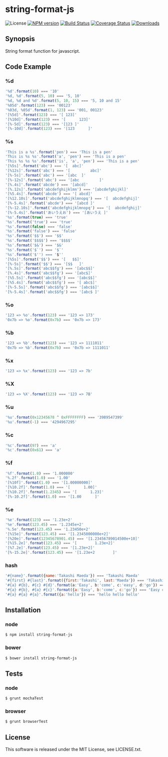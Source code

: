 # string-format-js

![License](https://img.shields.io/badge/license-MIT-blue.svg) [![NPM version](http://img.shields.io/npm/v/string-format-js.svg)](https://npmjs.org/package/string-format-js) [![Build Status](https://travis-ci.org/tmaeda1981jp/string-format-js.png?branch=master)](https://travis-ci.org/tmaeda1981jp/string-format-js) [![Coverage Status](https://coveralls.io/repos/github/tmaeda1981jp/string-format-js/badge.svg?branch=master)](https://coveralls.io/github/tmaeda1981jp/string-format-js?branch=master) [![Downloads](https://img.shields.io/npm/dm/string-format-js.svg)](https://www.npmjs.com/package/string-format-js)

## Synopsis

String format function for javascript.

## Code Example

### %d

```javascript
'%d'.format(10) === '10'
'%d, %d'.format(5, 10) === '5, 10'
'%d, %d and %d'.format(5, 10, 15) === '5, 10 and 15'
'%05d'.format(123) === '00123'
'%03d, %05d'.format(1, 123) === '001, 00123'
'[%5d]'.format(123) === '[ 123]'
'[%10d]'.format(123) === '[      123]'
'[%-5d]'.format(123) === '[123 ]'
'[%-10d]'.format(123) === '[123      ]'
```

### %s

```javascript
'This is a %s'.format('pen') === 'This is a pen'
'This is %s %s'.format('a', 'pen') === 'This is a pen'
'This %s %s %s'.format('is', 'a', 'pen') === 'This is a pen'
'[%5s]'.format('abc') === '[  abc]'
'[%12s]'.format('abc') === '[         abc]'
'[%-5s]'.format('abc') === '[abc  ]'
'[%-12s]'.format('abc') === '[abc         ]'
'[%.4s]'.format('abcde') === '[abcd]'
'[%.12s]'.format('abcdefghijklmn') === '[abcdefghijkl]'
'[%5.4s]'.format('abcde') === '[ abcd]'
'[%12.10s]'.format('abcdefghijklmnopq') === '[  abcdefghij]'
'[%-5.4s]'.format('abcde') === '[abcd ]'
'[%-12.10s]'.format('abcdefghijklmnopq') === '[  abcdefghij]'
'[%-5.4s]'.format('あいうえお') === '[あいうえ ]'
'%s'.format(true) === 'true'
'%s'.format('true') === 'true'
'%s'.format(false) === 'false'
'%s'.format('false') === 'false'
'%s'.format('$$') === '$$'
'%s'.format('$$$$') === '$$$$'
'%s'.format('$&') === '$&'
'%s'.format('$`') === '$`'
'%s'.format('$'') === '$''
'[%5s]'.format('$$') === '[   $$]'
'[%-5s]'.format('$$') === '[$$   ]'
'[%.5s]'.format('abc$$fg') === '[abc$$]'
'[%.4s]'.format('abc$$fg') === '[abc$]'
'[%5.5s]'.format('abc$$fg') === '[abc$$]'
'[%5.4s]'.format('abc$$fg') === '[ abc$]'
'[%-5.5s]'.format('abc$$fg') === '[abc$$]'
'[%-5.4s]'.format('abc$$fg') === '[abc$ ]'
```

### %o

```javascript
'123 => %o'.format(123) === '123 => 173'
'0x7b => %o'.format(0x7b) === '0x7b => 173'
```

### %b

```javascript
'123 => %b'.format(123) === '123 => 1111011'
'0x7b => %b'.format(0x7b) === '0x7b => 1111011'
```

### %x

```javascript
'123 => %x'.format(123) === '123 => 7b'
```

### %X

```javascript
'123 => %X'.format(123) === '123 => 7B'
```

### %u

```javascript
'%u'.format(0x12345678 ^ 0xFFFFFFFF) === '3989547399'
'%u'.format(-1) === '4294967295'
```

### %c

```javascript
'%c'.format(97) === 'a'
'%c'.format(0x61) === 'a'
```

### %f

```javascript
'%f'.format(1.0) === '1.000000'
'%.2f'.format(1.0) === '1.00'
'[%10f]'.format(1.0) === '[1.00000000]'
'[%10.2f]'.format(1.0) === '[      1.00]'
'[%10.2f]'.format(1.2345) === '[      1.23]'
'[%-10.2f]'.format(1.0) === '[1.00      ]'
```
### %e

```javascript
'%e'.format(123) === '1.23e+2'
'%e'.format(123.45) === '1.2345e+2'
'%.5e'.format(123.45) === '1.23450e+2'
'[%15e]'.format(123.45) === '[1.2345000000e+2]'
'[%20e]'.format(12345678901.45) === '[1.23456789014500e+10]'
'[%15.2e]'.format(123.45) === '[        1.23e+2]'
'[%7.2e]'.format(123.45) === '[1.23e+2]'
'[%-15.2e]'.format(123.45) === '[1.23e+2        ]'
```
### hash

```javascript
'#{name}'.format({name:'Takashi Maeda'}) === 'Takashi Maeda'
'#{first} #{last}'.format({first:'Takashi', last:'Maeda'}) === 'Takashi Maeda'
'#{a} #{b}, #{c} #{d}'.format(a:'Easy', b:'come', c:'easy', d:'go'}) === 'Easy come, easy go'
'#{a} #{b}, #{a} #{c}'.format({a:'Easy', b:'come', c:'go'}) === 'Easy come, Easy go'
'#{a} #{a} #{a}'.format({a:'hello'}) === 'hello hello hello'
```

## Installation

### node

```bash
$ npm install string-format-js
```

### bower

```bash
$ bower install string-format-js
```

## Tests

### node

```bash
$ grunt mochaTest
```

### browser

```bash
$ grunt browserTest
```

## License

This software is released under the MIT License, see LICENSE.txt.
